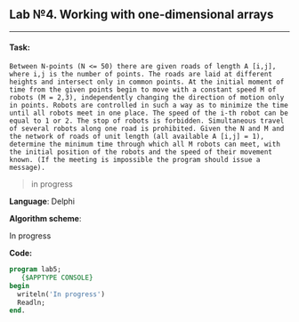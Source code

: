 Lab №4. Working with one-dimensional arrays
--------------------
***
#### Task:
`Between N-points (N <= 50) there are given roads of length A [i,j], where i,j is the number of points. The roads are laid at different heights and intersect only in common points. At the initial moment of time from the given points begin to move with a constant speed M of robots (M = 2,3), independently changing the direction of motion only in points. Robots are controlled in such a way as to minimize the time until all robots meet in one place. The speed of the i-th robot can be equal to 1 or 2. The stop of robots is forbidden. Simultaneous travel of several robots along one road is prohibited.
Given the N and M and the network of roads of unit length (all available A [i,j] = 1), determine the minimum time through which all M robots can meet, with the initial position of the robots and the speed of their movement known. (If the meeting is impossible the program should issue a message).
`

>in progress

**Language**: Delphi

**Algorithm scheme**: 

In progress

**Code:**
``` pascal
program lab5;
   {$APPTYPE CONSOLE}
begin
  writeln('In progress')
  Readln;
end.



```

